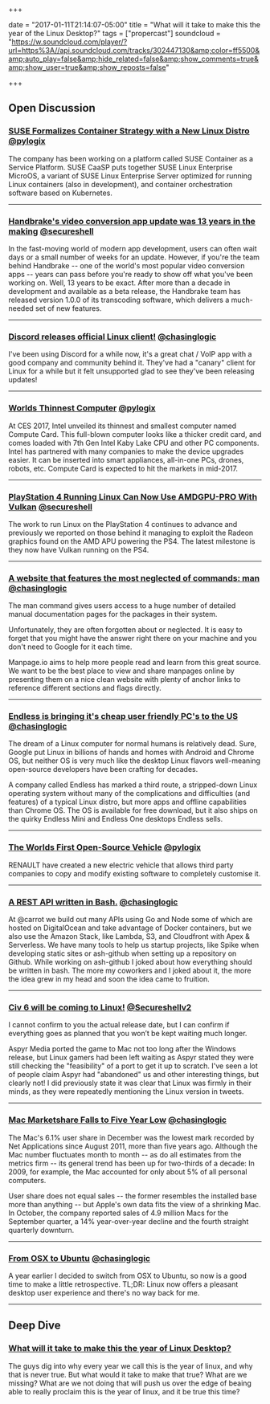 +++

date = "2017-01-11T21:14:07-05:00"
title = "What will it take to make this the year of the Linux Desktop?"
tags = ["propercast"]
soundcloud = "https://w.soundcloud.com/player/?url=https%3A//api.soundcloud.com/tracks/302447130&amp;color=ff5500&amp;auto_play=false&amp;hide_related=false&amp;show_comments=true&amp;show_user=true&amp;show_reposts=false"

+++

## Open Discussion



### [SUSE Formalizes Container Strategy with a New Linux Distro](http://thenewstack.io/micro-os-suses-answer-container-os/) <small style="font-size: 16px">[@pylogix](https://twitter.com/pylogix)</small>

The company has been working on a platform called SUSE Container as a Service Platform. SUSE CaaSP puts together SUSE Linux Enterprise MicroOS, a variant of SUSE Linux Enterprise Server optimized for running Linux containers (also in development), and container orchestration software based on Kubernetes.

---

### [Handbrake's video conversion app update was 13 years in the making](https://www.engadget.com/2016/12/27/handbrake-transcoder-app-update/) <small style="font-size: 16px">[@secureshell](https://twitter.com/secureshellv2)</small>

In the fast-moving world of modern app development, users can often wait days or a small number of weeks for an update. However, if you're the team behind Handbrake -- one of the world's most popular video conversion apps -- years can pass before you're ready to show off what you've been working on. Well, 13 years to be exact. After more than a decade in development and available as a beta release, the Handbrake team has released version 1.0.0 of its transcoding software, which delivers a much-needed set of new features.

---

### [Discord releases official Linux client!](https://www.reddit.com/r/discordapp/comments/5n8kqt/discord_stable_linux_build_released/) <small style="font-size: 16px">[@chasinglogic](https://twitter.com/chasinglogic)</small>

I've been using Discord for a while now, it's a great chat / VoIP app with a good company and community behind it. They've had a "canary" client for Linux for a while but it felt unsupported glad to see they've been releasing updates!

---

### [Worlds Thinnest Computer](https://fossbytes.com/intel-compute-card/) <small style="font-size: 16px">[@pylogix](https://twitter.com/pylogix)</small>

At CES 2017, Intel unveiled its thinnest and smallest computer named Compute Card. This full-blown computer looks like a thicker credit card, and comes loaded with 7th Gen Intel Kaby Lake CPU and other PC components. Intel has partnered with many companies to make the device upgrades easier. It can be inserted into smart appliances, all-in-one PCs, drones, robots, etc. Compute Card is expected to hit the markets in mid-2017.

---

### [PlayStation 4 Running Linux Can Now Use AMDGPU-PRO With Vulkan](http://www.phoronix.com/scan.php?page=news_item&px=PlayStation4-Vulkan-AMDGPU) <small style="font-size: 16px">[@secureshell](https://twitter.com/secureshellv2)</small>

The work to run Linux on the PlayStation 4 continues to advance and previously we reported on those behind it managing to exploit the Radeon graphics found on the AMD APU powering the PS4. The latest milestone is they now have Vulkan running on the PS4. 

---

### [A website that features the most neglected of commands: man](http://manpage.io/) <small style="font-size: 16px">[@chasinglogic](https://twitter.com/chasinglogic)</small>

The man command gives users access to a huge number of detailed manual documentation pages for the packages in their system.

Unfortunately, they are often forgotten about or neglected. It is easy to forget that you might have the answer right there on your machine and you don't need to Google for it each time.

Manpage.io aims to help more people read and learn from this great source. We want to be the best place to view and share manpages online by presenting them on a nice clean website with plenty of anchor links to reference different sections and flags directly.

---

### [Endless is bringing it's cheap user friendly PC's to the US](http://www.theverge.com/circuitbreaker/2017/1/4/14148034/endless-cheap-linux-pc-mission-ces-2017) <small style="font-size: 16px">[@chasinglogic](https://twitter.com/chasinglogic)</small>

The dream of a Linux computer for normal humans is relatively dead. Sure, Google put Linux in billions of hands and homes with Android and Chrome OS, but neither OS is very much like the desktop Linux flavors well-meaning open-source developers have been crafting for decades.

A company called Endless has marked a third route, a stripped-down Linux operating system without many of the complications and difficulties (and features) of a typical Linux distro, but more apps and offline capabilities than Chrome OS. The OS is available for free download, but it also ships on the quirky Endless Mini and Endless One desktops Endless sells.

---

### [The Worlds First Open-Source Vehicle](http://www.express.co.uk/life-style/cars/750989/CES-2017-Renault-open-source-mass-market-vehicle-Twizy) <small style="font-size: 16px">[@pylogix](https://twitter.com/pylogix)</small>

RENAULT have created a new electric vehicle that allows third party companies to copy and modify existing software to completely customise it.

---

### [A REST API written in Bash.](https://hackernoon.com/a-web-service-written-in-pure-bash-2af847902df1#.ism1q5eme) <small style="font-size: 16px">[@chasinglogic](https://twitter.com/chasinglogic)</small>

At @carrot we build out many APIs using Go and Node some of which are hosted on DigitalOcean and take advantage of Docker containers, but we also use the Amazon Stack, like Lambda, S3, and Cloudfront with Apex & Serverless. We have many tools to help us startup projects, like Spike when developing static sites or ash-github when setting up a repository on Github. While working on ash-github I joked about how everything should be written in bash. The more my coworkers and I joked about it, the more the idea grew in my head and soon the idea came to fruition.

---

### [Civ 6 will be coming to Linux!](https://www.gamingonlinux.com/articles/exclusive-civilization-vi-now-fully-confirmed-to-be-coming-for-steamos-linux-and-soon-too.8860?utm_content=buffer0c90d&utm_medium=social&utm_source=twitter.com&utm_campaign=buffer) <small style="font-size: 16px">[@Secureshellv2](https://twitter.com/secureshellv2)</small>

I cannot confirm to you the actual release date, but I can confirm if everything goes as planned that you won’t be kept waiting much longer.

Aspyr Media ported the game to Mac not too long after the Windows release, but Linux gamers had been left waiting as Aspyr stated they were still checking the "feasibility" of a port to get it up to scratch. I've seen a lot of people claim Aspyr had "abandoned" us and other interesting things, but clearly not! I did previously state it was clear that Linux was firmly in their minds, as they were repeatedly mentioning the Linux version in tweets.

---

### [Mac Marketshare Falls to Five Year Low](http://www.computerworld.com/article/3155088/apple-mac/macs-share-falls-to-five-year-low.html) <small style="font-size: 16px">[@chasinglogic](https://twitter.com/chasinglogic)</small>

The Mac's 6.1% user share in December was the lowest mark recorded by Net Applications since August 2011, more than five years ago. Although the Mac number fluctuates month to month -- as do all estimates from the metrics firm -- its general trend has been up for two-thirds of a decade: In 2009, for example, the Mac accounted for only about 5% of all personal computers.

User share does not equal sales -- the former resembles the installed base more than anything -- but Apple's own data fits the view of a shrinking Mac. In October, the company reported sales of 4.9 million Macs for the September quarter, a 14% year-over-year decline and the fourth straight quarterly downturn.

---

### [From OSX to Ubuntu](https://nicolas.perriault.net/code/2016/from-osx-to-ubuntu/) <small style="font-size: 16px">[@chasinglogic](https://twitter.com/chasinglogic)</small>

A year earlier I decided to switch from OSX to Ubuntu, so now is a good time to make a little retrospective. TL;DR: Linux now offers a pleasant desktop user experience and there's no way back for me.

---



## Deep Dive
### [What will it take to make this the year of Linux Desktop?](http://www.infoworld.com/article/3152017/linux/how-can-linux-get-5-percent-desktop-market-share.html)



The guys dig into why every year we call this is the year of linux, and why that is never true. But what would it take to make that true? What are we missing? What are we not doing that will push us over the edge of beaing able to really proclaim this is the year of linux, and it be true this time? 
